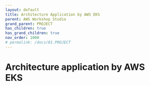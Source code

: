 ```yaml
---
layout: default
title: Architecture Application by AWS EKS
parent: AWS Workshop Studio
grand_parent: PROJECT
has_children: true
has_grand_children: true
nav_order: 1000
# permalink: /docs/01.PROJECT
---
```

# Architecture application by AWS EKS  
